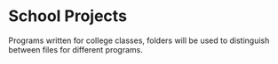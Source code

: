 # School Projects
Programs written for college classes,
folders will be used to distinguish between files for different programs.
